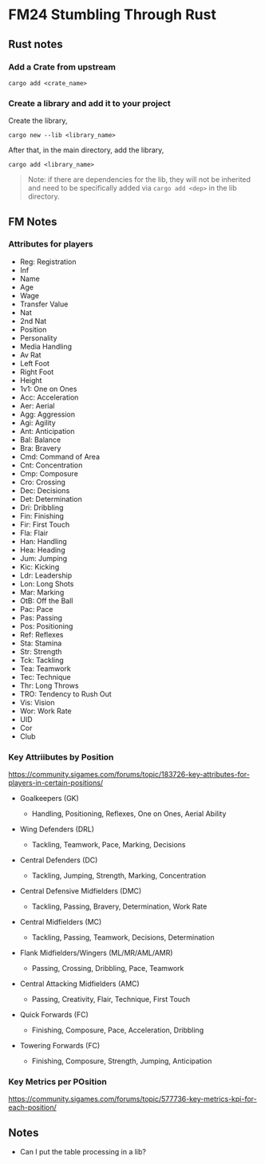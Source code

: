 # FM24 Stumbling Through Rust

## Rust notes
### Add a Crate from upstream
```
cargo add <crate_name>
```

### Create a library and add it to your project
Create the library,

```
cargo new --lib <library_name>
```

After that, in the main directory, add the library,

```
cargo add <library_name>
```
> Note: if there are dependencies for the lib, they will not be inherited and need to be specifically added via `cargo add <dep>` in the lib directory.

## FM Notes
### Attributes for players
+ Reg: Registration
+ Inf
+ Name
+ Age
+ Wage
+ Transfer Value
+ Nat
+ 2nd Nat
+ Position
+ Personality
+ Media Handling
+ Av Rat
+ Left Foot
+ Right Foot
+ Height
+ 1v1: One on Ones
+ Acc: Acceleration
+ Aer: Aerial
+ Agg: Aggression
+ Agi: Agility
+ Ant: Anticipation
+ Bal: Balance
+ Bra: Bravery
+ Cmd: Command of Area
+ Cnt: Concentration
+ Cmp: Composure
+ Cro: Crossing
+ Dec: Decisions
+ Det: Determination
+ Dri: Dribbling
+ Fin: Finishing
+ Fir: First Touch
+ Fla: Flair
+ Han: Handling 
+ Hea: Heading
+ Jum: Jumping
+ Kic: Kicking
+ Ldr: Leadership
+ Lon: Long Shots
+ Mar: Marking
+ OtB: Off the Ball
+ Pac: Pace
+ Pas: Passing
+ Pos: Positioning
+ Ref: Reflexes
+ Sta: Stamina
+ Str: Strength
+ Tck: Tackling
+ Tea: Teamwork
+ Tec: Technique
+ Thr: Long Throws
+ TRO: Tendency to Rush Out
+ Vis: Vision
+ Wor: Work Rate
+ UID
+ Cor
+ Club

### Key Attriibutes by Position
https://community.sigames.com/forums/topic/183726-key-attributes-for-players-in-certain-positions/

+ Goalkeepers (GK)
    + Handling, Positioning, Reflexes, One on Ones, Aerial Ability

+ Wing Defenders (DRL)
    + Tackling, Teamwork, Pace, Marking, Decisions

+ Central Defenders (DC)
    + Tackling, Jumping, Strength, Marking, Concentration

+ Central Defensive Midfielders (DMC)
    + Tackling, Passing, Bravery, Determination, Work Rate

+ Central Midfielders (MC)
    + Tackling, Passing, Teamwork, Decisions, Determination

+ Flank Midfielders/Wingers (ML/MR/AML/AMR)
    + Passing, Crossing, Dribbling, Pace, Teamwork

+ Central Attacking Midfielders (AMC)
    + Passing, Creativity, Flair, Technique, First Touch

+ Quick Forwards (FC)
    + Finishing, Composure, Pace, Acceleration, Dribbling

+ Towering Forwards (FC)
    + Finishing, Composure, Strength, Jumping, Anticipation

### Key Metrics per POsition
https://community.sigames.com/forums/topic/577736-key-metrics-kpi-for-each-position/

## Notes

+ Can I put the table processing in a lib?